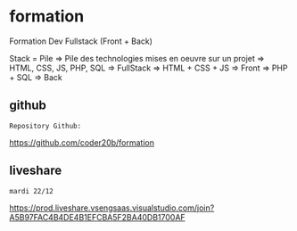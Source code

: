 # formation

Formation Dev Fullstack (Front + Back)

Stack = Pile
=> Pile des technologies mises en oeuvre sur un projet
=> HTML, CSS, JS, PHP, SQL  => FullStack
=> HTML + CSS + JS          => Front
=> PHP + SQL                => Back

## github

    Repository Github:

https://github.com/coder20b/formation

## liveshare

    mardi 22/12

https://prod.liveshare.vsengsaas.visualstudio.com/join?A5B97FAC4B4DE4B1EFCBA5F2BA40DB1700AF
